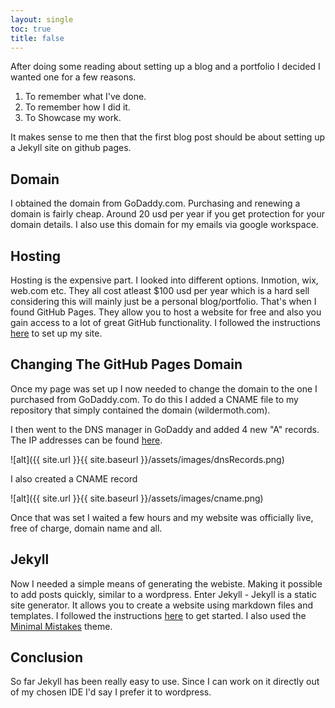 ```yaml
---
layout: single
toc: true
title: false
---
```


After doing some reading about setting up a blog and a portfolio I decided I wanted one for a few reasons.

1. To remember what I've done.
2. To remember how I did it.
3. To Showcase my work.

It makes sense to me then that the first blog post should be about setting up a Jekyll site on github pages.

## Domain

I obtained the domain from GoDaddy.com. Purchasing and renewing a domain is fairly cheap. Around 20 usd per year if you get protection for your domain details. I also use this domain for my emails via google workspace.

## Hosting

Hosting is the expensive part. I looked into different options. Inmotion, wix, web.com etc. They all cost atleast $100 usd per year which is a hard sell considering this will mainly just be a personal blog/portfolio. That's when I found GitHub Pages. They allow you to host a website for free and also you gain access to a lot of great GitHub functionality. I followed the instructions [here](https://pages.github.com/) to set up my site.

## Changing The GitHub Pages Domain

Once my page was set up I now needed to change the domain to the one I purchased from GoDaddy.com. To do this I added a CNAME file to my repository that simply contained the domain (wildermoth.com).

I then went to the DNS manager in GoDaddy and added 4 new "A" records. The IP addresses can be found [here](https://docs.github.com/en/pages/configuring-a-custom-domain-for-your-github-pages-site/managing-a-custom-domain-for-your-github-pages-site).

![alt]({{ site.url }}{{ site.baseurl }}/assets/images/dnsRecords.png)

I also created a CNAME record

![alt]({{ site.url }}{{ site.baseurl }}/assets/images/cname.png)

Once that was set I waited a few hours and my website was officially live, free of charge, domain name and all.

## Jekyll

Now I needed a simple means of generating the webiste. Making it possible to add posts quickly, similar to a wordpress. Enter Jekyll - Jekyll is a static site generator. It allows you to create a website using markdown files and templates. I followed the instructions [here](https://jekyllrb.com/docs/) to get started. I also used the [Minimal Mistakes](https://github.com/mmistakes/minimal-mistakes) theme.

## Conclusion

So far Jekyll has been really easy to use. Since I can work on it directly out of my chosen IDE I'd say I prefer it to wordpress.
